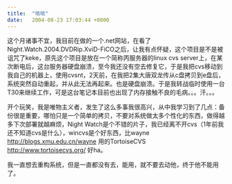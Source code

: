 ```yaml
---
title:  "咳咳"
date:   2004-08-23 17:03:44 +0800
---
```


这个月诸事不宜，我目前在做的一个.net网站，在看了Night.Watch.2004.DVDRip.XviD-FiCO之后，让我有点怀疑，这个项目是不是被诅咒了keke，原先这个项目是放在一个简称丙服务器的linux cvs server上，在某次断电后，这台服务器硬盘崩溃，至今我还没有空去修复它，于是我把cvs移动到我自己的机器上，使用cvsnt，2天前，在我把2集大唐双龙传从c盘拷贝到e盘后，系统突然自动重起，并从此无法再起来。也是硬盘崩溃。于是我转战临时使用一台T30来继续工作，可是这台笔记本目前也出现了内存接触不良的毛病。。。汗。。。  

开个玩笑，我是唯物主义者，发生了这么多事我很高兴，从中我学习到了几点：备份很是重要，哪怕只是一个简单的拷贝，不要对系统做太多个性化的东西，做得越多下次部署就越麻烦，Night Watch是个不错的片子，我已经离不开cvs（1年前我还不知道cvs是什么），wincvs是个好东西，比wayne http://blogs.xmu.edu.cn/wayne 用的TortoiseCVS http://www.tortoisecvs.org/ 好ha。  

我一直想去重构系统，但是一直都没有去，能用，就不要去动他，终于他不能用了。  

